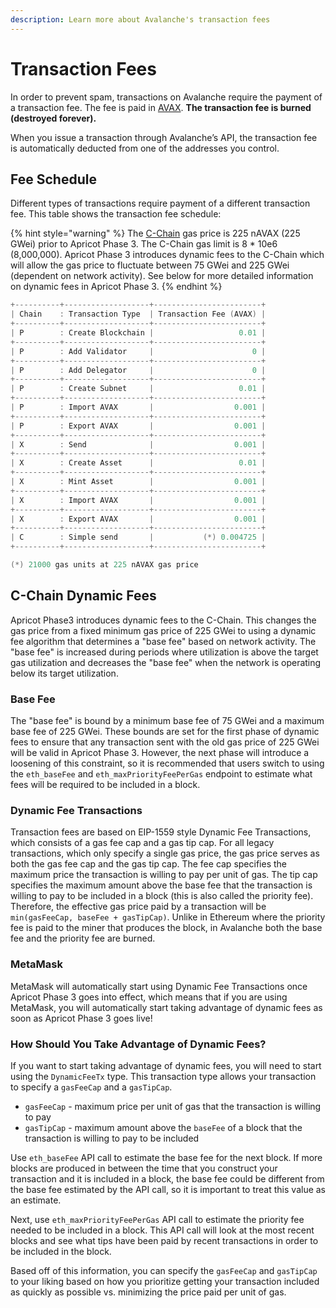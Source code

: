 ```yaml
---
description: Learn more about Avalanche's transaction fees
---
```


# Transaction Fees

In order to prevent spam, transactions on Avalanche require the payment of a transaction fee. The fee is paid in [AVAX](../../#avalanche-avax-token). **The transaction fee is burned \(destroyed forever\).**

When you issue a transaction through Avalanche’s API, the transaction fee is automatically deducted from one of the addresses you control.

## Fee Schedule

Different types of transactions require payment of a different transaction fee. This table shows the transaction fee schedule:

{% hint style="warning" %}
The [C-Chain](./#contract-chain-c-chain) gas price is 225 nAVAX \(225 GWei\) prior to Apricot Phase 3. The C-Chain gas limit is 8 \* 10e6 \(8,000,000\). Apricot Phase 3 introduces dynamic fees to the C-Chain which will allow the gas price to fluctuate between 75 GWei and 225 GWei (dependent on network activity). See below for more detailed information on dynamic fees in Apricot Phase 3.
{% endhint %}


```cpp
+----------+-------------------+------------------------+
| Chain    : Transaction Type  | Transaction Fee (AVAX) |
+----------+-------------------+------------------------+
| P        : Create Blockchain |                   0.01 |
+----------+-------------------+------------------------+
| P        : Add Validator     |                      0 |
+----------+-------------------+------------------------+
| P        : Add Delegator     |                      0 |
+----------+-------------------+------------------------+
| P        : Create Subnet     |                   0.01 |
+----------+-------------------+------------------------+
| P        : Import AVAX       |                  0.001 |
+----------+-------------------+------------------------+
| P        : Export AVAX       |                  0.001 |
+----------+-------------------+------------------------+
| X        : Send              |                  0.001 |
+----------+-------------------+------------------------+
| X        : Create Asset      |                   0.01 |
+----------+-------------------+------------------------+
| X        : Mint Asset        |                  0.001 |
+----------+-------------------+------------------------+
| X        : Import AVAX       |                  0.001 |
+----------+-------------------+------------------------+
| X        : Export AVAX       |                  0.001 |
+----------+-------------------+------------------------+
| C        : Simple send       |           (*) 0.004725 |
+----------+-------------------+------------------------+

(*) 21000 gas units at 225 nAVAX gas price
```

## C-Chain Dynamic Fees


Apricot Phase3 introduces dynamic fees to the C-Chain. This changes the gas price from a fixed minimum gas price of 225 GWei to
using a dynamic fee algorithm that determines a "base fee" based on network activity. The "base fee" is increased during periods
where utilization is above the target gas utilization and decreases the "base fee" when the network is operating below its target utilization.

### Base Fee

The "base fee" is bound by a minimum base fee of 75 GWei and a maximum base fee of 225 GWei. These bounds are set for the first phase
of dynamic fees to ensure that any transaction sent with the old gas price of 225 GWei will be valid in Apricot Phase 3. However, the next
phase will introduce a loosening of this constraint, so it is recommended that users switch to using the `eth_baseFee` and `eth_maxPriorityFeePerGas` endpoint to estimate what fees will be required to be included in a block.

### Dynamic Fee Transactions

Transaction fees are based on EIP-1559 style Dynamic Fee Transactions, which consists of a gas fee cap and a gas tip cap. For all legacy
transactions, which only specify a single gas price, the gas price serves as both the gas fee cap and the gas tip cap. The fee cap specifies the maximum price the transaction is willing to pay per unit of gas. The tip cap specifies the maximum amount above the base fee that the transaction is willing to pay to be included in a block (this is also called the priority fee). Therefore, the effective gas price paid by a transaction will be `min(gasFeeCap, baseFee + gasTipCap)`. Unlike in Ethereum where the priority fee is paid to the miner that produces the block, in Avalanche both the base fee and the priority fee are burned.

### MetaMask

MetaMask will automatically start using Dynamic Fee Transactions once Apricot Phase 3 goes into effect, which means that if you are using MetaMask, you will automatically start taking advantage of dynamic fees as soon as Apricot Phase 3 goes live!

### How Should You Take Advantage of Dynamic Fees?

If you want to start taking advantage of dynamic fees, you will need to start using the `DynamicFeeTx` type. This transaction type allows your transaction to specify a `gasFeeCap` and a `gasTipCap`.

- `gasFeeCap` - maximum price per unit of gas that the transaction is willing to pay
- `gasTipCap` - maximum amount above the `baseFee` of a block that the transaction is willing to pay to be included

Use `eth_baseFee` API call to estimate the base fee for the next block. If more blocks are produced in between the time that you construct your 
transaction and it is included in a block, the base fee could be different from the base fee estimated by the API call, so it is important to treat
this value as an estimate.

Next, use `eth_maxPriorityFeePerGas` API call to estimate the priority fee needed to be included in a block. This API call will look at the most 
recent blocks and see what tips have been paid by recent transactions in order to be included in the block.

Based off of this information, you can specify the `gasFeeCap` and `gasTipCap` to your liking based on how you prioritize getting your transaction included as quickly as possible vs. minimizing the price paid per unit of gas.
